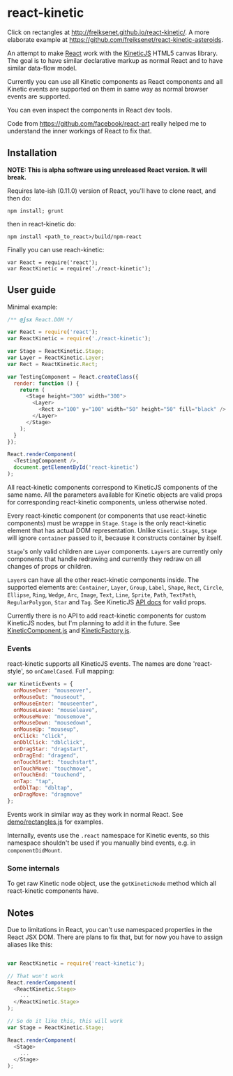 react-kinetic
=============

Click on rectangles at http://freiksenet.github.io/react-kinetic/. A more
elaborate example at https://github.com/freiksenet/react-kinetic-asteroids.

An attempt to make [React](http://facebook.github.io/react/) work with the
[KineticJS](http://kineticjs.com/) HTML5 canvas library. The goal is to have
similar declarative markup as normal React and to have similar data-flow model.

Currently you can use all Kinetic components as React components and all Kinetic
events are supported on them in same way as normal browser events are supported.

You can even inspect the components in React dev tools.

Code from https://github.com/facebook/react-art really helped me to understand
the inner workings of React to fix that.

Installation
------------

**NOTE: This is alpha software using unreleased React version. It will break.**

Requires late-ish (0.11.0) version of React, you'll have to clone react, and then do:

    npm install; grunt
    
then in react-kinetic do:

    npm install <path_to_react>/build/npm-react
    
Finally you can use reach-kinetic:

    var React = require('react');
    var ReactKinetic = require('./react-kinetic');


User guide
----------

Minimal example:

```js
/** @jsx React.DOM */

var React = require('react');
var ReactKinetic = require('./react-kinetic');

var Stage = ReactKinetic.Stage;
var Layer = ReactKinetic.Layer;
var Rect = ReactKinetic.Rect;

var TestingComponent = React.createClass({
  render: function () {
    return (
      <Stage height="300" width="300">
        <Layer>
          <Rect x="100" y="100" width="50" height="50" fill="black" />
        </Layer>
      </Stage>
    );
  }
});

React.renderComponent(
  <TestingComponent />,
  document.getElementById('react-kinetic')
);
```

All react-kinetic components correspond to KineticJS components of the same
name. All the parameters available for Kinetic objects are valid props for
corresponding react-kinetic components, unless otherwise noted.

Every react-kinetic component (or components that use react-kinetic components)
must be wrappe in `Stage`. `Stage` is the only react-kinetic element that has actual
DOM representation. Unlike `Kinetic.Stage`, `Stage` will ignore `container`
passed to it, because it constructs container by itself.

`Stage`'s only valid children are `Layer` components. `Layer`s are currently
only components that handle redrawing and currently they redraw on all changes
of props or children.

`Layer`s can have all the other react-kinetic components inside. The supported
elements are: `Container`, `Layer`, `Group`, `Label`, `Shape`, `Rect`, `Circle`,
`Ellipse`, `Ring`, `Wedge`, `Arc`, `Image`, `Text`, `Line`, `Sprite`, `Path`,
`TextPath`, `RegularPolygon`, `Star` and `Tag`. See KineticJS
[API docs](http://kineticjs.com/docs/index.html) for valid props.

Currently there is no API to add react-kinetic components for custom KineticJS
nodes, but I'm planning to add it in the future. See
[KineticComponent.js](src/KineticComponent.js) and
[KineticFactory.js](src/KineticComponent.js).

### Events

react-kinetic supports all KineticJS events. The names are done 'react-style',
so `onCamelCased`. Full mapping:

```js
var KineticEvents = {
  onMouseOver: "mouseover",
  onMouseOut: "mouseout",
  onMouseEnter: "mouseenter",
  onMouseLeave: "mouseleave",
  onMouseMove: "mousemove",
  onMouseDown: "mousedown",
  onMouseUp: "mouseup",
  onClick: "click",
  onDblClick: "dblclick",
  onDragStar: "dragstart",
  onDragEnd: "dragend",
  onTouchStart: "touchstart",
  onTouchMove: "touchmove",
  onTouchEnd: "touchend",
  onTap: "tap",
  onDblTap: "dbltap",
  onDragMove: "dragmove"
};
```

Events work in similar way as they work in normal React. See
[demo/rectangles.js](demo/rectangles.js) for examples.

Internally, events use the `.react` namespace for Kinetic events,
so this namespace shouldn't be used if you manually bind events,
e.g. in `componentDidMount`.

### Some internals

To get raw Kinetic node object, use the `getKineticNode` method which all
react-kinetic components have.

Notes
-----

Due to limitations in React, you can't use namespaced properties in the React JSX
DOM. There are plans to fix that, but for now you have to assign aliases like this:

```javascript

var ReactKinetic = require('react-kinetic');

// That won't work
React.renderComponent(
  <ReactKinetic.Stage>
    ...
  </ReactKinetic.Stage>
);

// So do it like this, this will work
var Stage = ReactKinetic.Stage;

React.renderComponent(
  <Stage>
    ...
  </Stage>
);
```
